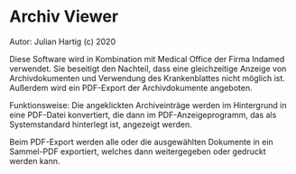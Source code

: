 # Archiv Viewer

Autor: Julian Hartig (c) 2020

Diese Software wird in Kombination mit Medical Office der Firma Indamed verwendet. Sie beseitigt den Nachteil,
dass eine gleichzeitige Anzeige von Archivdokumenten und Verwendung des Krankenblattes nicht möglich ist.
Außerdem wird ein PDF-Export der Archivdokumente angeboten.

Funktionsweise: Die angeklickten Archiveinträge werden im Hintergrund in eine PDF-Datei konvertiert, die dann im
PDF-Anzeigeprogramm, das als Systemstandard hinterlegt ist, angezeigt werden.

Beim PDF-Export werden alle oder die ausgewählten Dokumente in ein Sammel-PDF exportiert, welches dann weitergegeben
oder gedruckt werden kann.